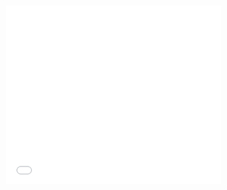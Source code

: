 <iframe src="windev7.github.io" allowtransparency="true" width="485" height="402" frameborder="0" scrolling="no" allowfullscreen></iframe>
